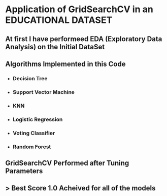 # Application of GridSearchCV in an EDUCATIONAL DATASET


## At first I have performeed EDA (Exploratory Data Analysis) on the Initial DataSet



## Algorithms Implemented in this Code

* ### Decision Tree
* ### Support Vector Machine
* ### KNN
* ### Logistic Regression
* ### Voting Classifier
* ### Random Forest

## GridSearchCV Performed after Tuning Parameters

##  > Best Score 1.0 Acheived for all of the models
